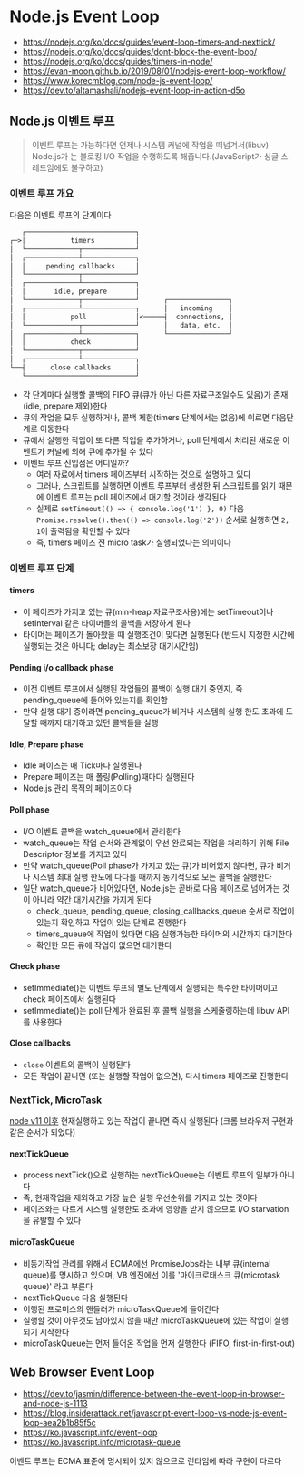 # Node.js Event Loop

- <https://nodejs.org/ko/docs/guides/event-loop-timers-and-nexttick/>
- <https://nodejs.org/ko/docs/guides/dont-block-the-event-loop/>
- <https://nodejs.org/ko/docs/guides/timers-in-node/>
- <https://evan-moon.github.io/2019/08/01/nodejs-event-loop-workflow/>
- <https://www.korecmblog.com/node-js-event-loop/>
- <https://dev.to/altamashali/nodejs-event-loop-in-action-d5o>

## Node.js 이벤트 루프

> 이벤트 루프는 가능하다면 언제나 시스템 커널에 작업을 떠넘겨서(libuv) Node.js가 논 블로킹 I/O 작업을 수행하도록 해줍니다.(JavaScript가 싱글 스레드임에도 불구하고)

### 이벤트 루프 개요

다음은 이벤트 루프의 단계이다

```txt
   ┌───────────────────────────┐
┌─>│           timers          │
│  └─────────────┬─────────────┘
│  ┌─────────────┴─────────────┐
│  │     pending callbacks     │
│  └─────────────┬─────────────┘
│  ┌─────────────┴─────────────┐
│  │       idle, prepare       │
│  └─────────────┬─────────────┘      ┌───────────────┐
│  ┌─────────────┴─────────────┐      │   incoming    │
│  │           poll            │<─────┤  connections, │
│  └─────────────┬─────────────┘      │   data, etc.  │
│  ┌─────────────┴─────────────┐      └───────────────┘
│  │           check           │
│  └─────────────┬─────────────┘
│  ┌─────────────┴─────────────┐
└──┤      close callbacks      │
   └───────────────────────────┘
```

- 각 단계마다 실행할 콜백의 FIFO 큐(큐가 아닌 다른 자료구조일수도 있음)가 존재(idle, prepare 제외)한다
- 큐의 작업을 모두 실행하거나, 콜백 제한(timers 단계에서는 없음)에 이르면 다음단계로 이동한다
- 큐에서 실행한 작업이 또 다른 작업을 추가하거나, poll 단계에서 처리된 새로운 이벤트가 커널에 의해 큐에 추가될 수 있다
- 이벤트 루프 진입점은 어디일까?
  - 여러 자료에서 timers 페이즈부터 시작하는 것으로 설명하고 있다
  - 그러나, 스크립트를 실행하면 이벤트 루프부터 생성한 뒤 스크립트를 읽기 때문에 이벤트 루프는 poll 페이즈에서 대기할 것이라 생각된다
  - 실제로 `setTimeout(() => { console.log('1') }, 0)` 다음 `Promise.resolve().then(() => console.log('2'))` 순서로 실행하면 `2, 1`이 출력됨을 확인할 수 있다
  - 즉, timers 페이즈 전 micro task가 실행되었다는 의미이다

### 이벤트 루프 단계

#### timers

- 이 페이즈가 가지고 있는 큐(min-heap 자료구조사용)에는 setTimeout이나 setInterval 같은 타이머들의 콜백을 저장하게 된다
- 타이머는 페이즈가 돌아왔을 때 실행조건이 맞다면 실행된다 (반드시 지정한 시간에 실행되는 것은 아니다; delay는 최소보장 대기시간임)

#### Pending i/o callback phase

- 이전 이벤트 루프에서 실행된 작업들의 콜백이 실행 대기 중인지, 즉 pending_queue에 들어와 있는지를 확인함
- 만약 실행 대기 중이라면 pending_queue가 비거나 시스템의 실행 한도 초과에 도달할 때까지 대기하고 있던 콜백들을 실행

#### Idle, Prepare phase

- Idle 페이즈는 매 Tick마다 실행된다
- Prepare 페이즈는 매 폴링(Polling)때마다 실행된다
- Node.js 관리 목적의 페이즈이다

#### Poll phase

- I/O 이벤트 콜백을 watch_queue에서 관리한다
- watch_queue는 작업 순서와 관계없이 우선 완료되는 작업을 처리하기 위해 File Descriptor 정보를 가지고 있다
- 만약 watch_queue(Poll phase가 가지고 있는 큐)가 비어있지 않다면, 큐가 비거나 시스템 최대 실행 한도에 다다를 때까지 동기적으로 모든 콜백을 실행한다
- 일단 watch_queue가 비어있다면, Node.js는 곧바로 다음 페이즈로 넘어가는 것이 아니라 약간 대기시간을 가지게 된다
  - check_queue, pending_queue, closing_callbacks_queue 순서로 작업이 있는지 확인하고 작업이 있는 단계로 진행한다
  - timers_queue에 작업이 있다면 다음 실행가능한 타이머의 시간까지 대기한다
  - 확인한 모든 큐에 작업이 없으면 대기한다

#### Check phase

- setImmediate()는 이벤트 루프의 별도 단계에서 실행되는 특수한 타이머이고 check 페이즈에서 실행된다
- setImmediate()는 poll 단계가 완료된 후 콜백 실행을 스케줄링하는데 libuv API를 사용한다

#### Close callbacks

- `close` 이벤트의 콜백이 실행된다
- 모든 작업이 끝나면 (또는 실행할 작업이 없으면), 다시 timers 페이즈로 진행한다

### NextTick, MicroTask

[node v11 이후](https://github.com/nodejs/node/issues/22257) 현재실행하고 있는 작업이 끝나면 즉시 실행된다 (크롬 브라우저 구현과 같은 순서가 되었다)

#### nextTickQueue

- process.nextTick()으로 실행하는 nextTickQueue는 이벤트 루프의 일부가 아니다
- 즉, 현재작업을 제외하고 가장 높은 실행 우선순위를 가지고 있는 것이다
- 페이즈와는 다르게 시스템 실행한도 초과에 영향을 받지 않으므로 I/O starvation을 유발할 수 있다

#### microTaskQueue

- 비동기작업 관리를 위해서 ECMA에선 PromiseJobs라는 내부 큐(internal queue)를 명시하고 있으며, V8 엔진에선 이를 '마이크로태스크 큐(microtask queue)' 라고 부른다
- nextTickQueue 다음 실행된다
- 이행된 프로미스의 핸들러가 microTaskQueue에 들어간다
- 실행할 것이 아무것도 남아있지 않을 때만 microTaskQueue에 있는 작업이 실행되기 시작한다
- microTaskQueue는 먼저 들어온 작업을 먼저 실행한다 (FIFO, first-in-first-out)

## Web Browser Event Loop

- <https://dev.to/jasmin/difference-between-the-event-loop-in-browser-and-node-js-1113>
- <https://blog.insiderattack.net/javascript-event-loop-vs-node-js-event-loop-aea2b1b85f5c>
- <https://ko.javascript.info/event-loop>
- <https://ko.javascript.info/microtask-queue>

이벤트 루프는 ECMA 표준에 명시되어 있지 않으므로 런타임에 따라 구현이 다르다
